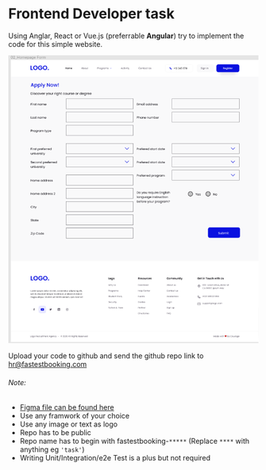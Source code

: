 # Frontend Developer task

Using Anglar, React or Vue.js (preferrable **Angular**) try to implement the code for this simple website.



![University Application](https://github.com/fastestbooking/hiring-tasks/blob/854aee2f9a7cf09174530d33ddb1ea86ef89c36a/frontend-task-screenshot.png "University Application System")


Upload your code to github and send the github repo link to hr@fastestbooking.com

###### Note: 
  * [Figma file can be found here](https://www.figma.com/file/fLzvEwpYVLYQcTYK4CC5y5/URA?node-id=6%3A8) 
  * Use any framwork of your choice
  * Use any image or text as logo
  * Repo has to be public
  * Repo name has to begin with fastestbooking-`*****` (Replace `****` with anything eg `'task'`)
  * Writing Unit/Integration/e2e Test is a plus but not required
